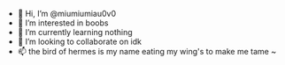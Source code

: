 - 👋 Hi, I’m @miumiumiau0v0
- 👀 I’m interested in boobs
- 🌱 I’m currently learning nothing
- 💞️ I’m looking to collaborate on  idk
- 📫 the bird of hermes is my name eating my wing's to make me tame ~

<!---
miumiumiau0v0/miumiumiau0v0 is a ✨ special ✨ repository because its `README.md` (this file) appears on your GitHub profile.
You can click the Preview link to take a look at your changes.
--->
